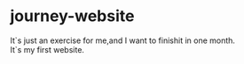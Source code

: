 journey-website
=============================
It\`s just an exercise for me,and I want to finishit in one month.  
It\`s my first website.  

